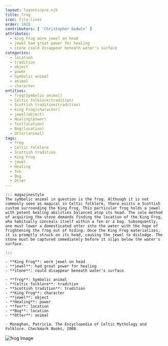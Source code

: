 ```yaml
---
layout: layouts/pce.njk
title: frog
icon: file-lines
order: 1028
contributors: [ 'Christopher Godwin' ]
attributes:
  - King Frog wore jewel on head
  - jewel had great power for healing
  - stone could disappear beneath water's surface
categories:
  - location
  - tradition
  - object
  - power
  - Symbolic animal
  - animal
  - character
entities:
  - frog(Symbolic animal)
  - Celtic folklore(tradition)
  - Scottish tradition(tradition)
  - King Frog(character)
  - jewel(object)
  - Healing(power)
  - fen(location)
  - Bog(location)
  - Otter(animal)
tags:
  - frog
  - Celtic folklore
  - Scottish tradition
  - King Frog
  - jewel
  - Healing
  - fen
  - Bog
  - Otter
---
```

``` tab [group1:Info]
::: magazinestyle
The symbolic animal in question is the frog. Although it is not commonly seen as magical in Celtic folklore, there exists a Scottish custom surrounding the King Frog. This particular frog holds a jewel with potent healing abilities balanced atop its head. The sole method of acquiring the stone demands finding the location of the King Frog, who habitually conceals itself within a fen or a bog. Subsequently, one must lower a domesticated otter into the water with the hope of frightening the frog out of hiding. Once the King Frog materializes, it is promptly struck on its head, causing the jewel to dislodge. The stone must be captured immediately before it slips below the water's surface.

:::
```
``` tab [group1:Attributes]
- **King Frog**: wore jewel on head
- **jewel**: had great power for healing
- **stone**: could disappear beneath water's surface
```
``` tab [group1:Entities]
- **frog**: Symbolic animal
- **Celtic folklore**: tradition
- **Scottish tradition**: tradition
- **King Frog**: character
- **jewel**: object
- **Healing**: power
- **fen**: location
- **Bog**: location
- **Otter**: animal
```
``` tab [group1:Sources]
- Monaghan, Patricia. The Encyclopedia of Celtic Mythology and Folklore. Checkmark Books, 2008.
```
![frog Image](['https://upload.wikimedia.org/wikipedia/commons/thumb/0/01/Anoures.jpg/1200px-Anoures.jpg'])
